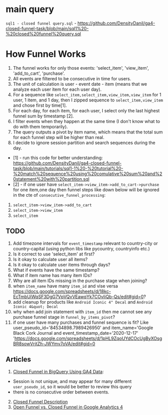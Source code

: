 # main query  
`sql1 - closed funnel query.sql` - https://github.com/DensityDanil/ga4-closed-funnel-task/blob/main/sql1%20-%20closed%20funnel%20query.sql

# How Funnel Works
1. The funnel works for only those events: 'select_item', 'view_item', 'add_to_cart', 'purchase'.
2. All events are filtered to be consecutive in time for users.
3. The unit of calculation is user - event date - item (means that we analyze each user item for each user day).
4. For a sequence like `select_item,select_item,view_item,view_item` for 1 user, 1 item, and 1 day, then I zipped sequence to `select_item,view_item` and chose first by time[1].
5. For each day, for each item, for each user, I select only the last highest funnel sum by timestamp [2].
6. I filter events when they happen at the same time (I don't know what to do with them temporarily).
7. The query outputs a pivot by item name, which means that the total sum for each funnel step will be higher than real.
8. I decide to ignore session partition and search sequences during the day.

* [1] - run this code for better understanding: https://github.com/DensityDanil/ga4-closed-funnel-task/blob/main/tutorials/sql1-1%20-%20tutorial%20-%20match%20sequence%20using%20comulative%20sum%20and%20statement%20with%20partition.sql
* [2] - if one user have `select_item->view_item->add_to_cart->purchase` for one item,one day then funnel steps like down below will be ignored in the cte of `consecutive_funnel_processing`:
1. `select_item->view_item->add_to_cart`
2. `select_item->view_item`
3. `select_item`


## TODO
1. Add timezone intervals for `event_timestamp` relevant to country-city or country-capital (using python libs like pycountry, countryinfo  etc.)
2. Is it correct to use 'select_item' at first?
3. Is it okay to calculate user all items?
4. Is it okay to calculate user items through days?
5. What if events have the same timestamp?
6. What if item name has many item IDs?
7. Why are all item IDs missing in the purchase stage when joining?
8. when `item_name` have many `item_id` and vise versa https://docs.google.com/spreadsheets/d/18kc-EcTmbUiWqSF3DgG7VpVQvVEawqYk7COvIiQb-Qs/edit#gid=0?
9. add cleanup for products like `Android Iconic 4" Decal` and `Android Iconic 4&quot; Decal`
10. why when add join statement with `item_id` then me cannot see any purchase funnel stage in `funnel_by_items_pivot`?
11. if one user have many purchases and funnel sequence is fit? Like user_pseudo_id='84534898.7989426950' and item_name='Google Black Cork Journal and event_timestamp_date='2020-12-17' 'https://docs.google.com/spreadsheets/d/1pHL9ZqoUYdCOcUgByXOsgBR8sowVrjtZh-JWYmv7oVA/edit#gid=0

## Articles
1. [Closed Funnel in BigQuery Using GA4 Data](https://www.linkedin.com/pulse/creating-ga4-funnels-big-query-qasim-ali-khan/): 
* Session is not unique, and may appear for many different `user_pseudo_id`, so it would be better to review this query
* there is no consecutive order between events.
2. [Closed Funnel Description](https://www.optimizesmart.com/open-and-closed-funnels-in-ga4-with-examples/)
3. [Open Funnel vs. Closed Funnel in Google Analytics 4](https://www.analyticsmania.com/post/open-funnel-vs-closed-funnel-in-google-analytics-4/)
